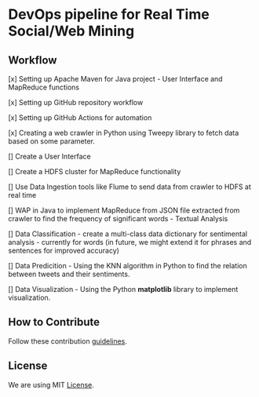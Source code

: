 # DevOps pipeline for Real Time Social/Web Mining

## Workflow 

[x] Setting up Apache Maven for Java project - User Interface and MapReduce functions

[x] Setting up GitHub repository workflow

[x] Setting up GitHub Actions for automation

[x] Creating a web crawler in Python using Tweepy library to fetch data based on some parameter.

[] Create a User Interface

[] Create a HDFS cluster for MapReduce functionality

[] Use Data Ingestion tools like Flume to send data from crawler to HDFS at real time

[] WAP in Java to implement MapReduce from JSON file extracted from crawler to find the frequency of significant words - Textual Analysis

[] Data Classification - create a multi-class data dictionary for sentimental analysis - currently for words (in future, we might extend it for phrases and sentences for improved accuracy)

[] Data Predicition - Using the KNN algorithm in Python to find the relation between tweets and their sentiments.

[] Data Visualization - Using the Python **matplotlib** library to implement visualization.

## How to Contribute

Follow these contribution [guidelines](CONTRIBUTING.md).

## License

We are using MIT [License](LICENSE). 
